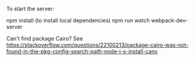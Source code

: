 To start the server:

npm install (to install local dependencies)
npm run watch
webpack-dev-server


Can't find package Cairo? See https://stackoverflow.com/questions/22100213/package-cairo-was-not-found-in-the-pkg-config-search-path-node-j-s-install-canv
